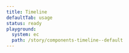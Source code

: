 ```yaml
---
title: Timeline
defaultTab: usage
status: ready
playground:
  system: ec
  path: /story/components-timeline--default
---
```


